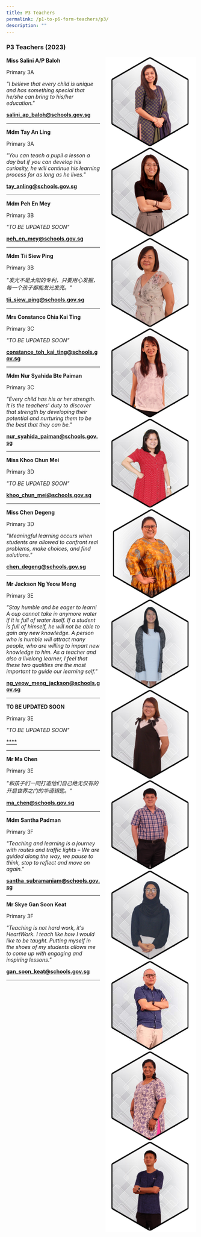 ```yaml
---
title: P3 Teachers
permalink: /p1-to-p6-form-teachers/p3/
description: ""
---
```

### P3 Teachers (2023)

<img src="/images/Our Staff/02 Teacher/3A1.png" style="width:240px;height:240px;margin-left:15px;" align = "right"> **Miss Salini A/P Baloh**

Primary 3A

_"I believe that every child is unique and has something special that he/she can bring to his/her education."_

[**salini_ap_baloh@schools.gov.sg**](mailto:salini_ap_baloh@schools.gov.sg)

* * *

<img src="/images/Our Staff/02 Teacher/3A2.jpg" style="width:240px;height:240px;margin-left:15px;" align = "right"> **Mdm Tay An Ling** 

Primary 3A

_"You can teach a pupil a lesson a day but if you can develop his curiosity, he will continue his learning process for as long as he lives."_

[**tay_anling@schools.gov.sg**](mailto:tay_anling@schools.gov.sg)



* * *

<img src="/images/Our Staff/02 Teacher/3B1.png" style="width:240px;height:240px;margin-left:15px;" align = "right"> **Mdm Peh En Mey**

Primary 3B

_"TO BE UPDATED SOON"_

[**peh_en_mey@schools.gov.sg**](mailto:peh_en_mey@schools.gov.sg)

* * *

<img src="/images/Our Staff/02 Teacher/3B2.png" style="width:240px;height:240px;margin-left:15px;" align = "right"> **Mdm Tii Siew Ping**

Primary 3B

_"发光不是太阳的专利，只要用心发掘，每一个孩子都能发光发亮。"_

[**tii_siew_ping@schools.gov.sg**](mailto:tii_siew_ping@schools.gov.sg)

* * *

<img src="/images/Our Staff/02 Teacher/3C1.png" style="width:240px;height:240px;margin-left:15px;" align = "right"> **Mrs Constance Chia Kai Ting**

Primary 3C

_"TO BE UPDATED SOON"_


[**constance_toh_kai_ting@schools.gov.sg**](mailto:constance_toh_kai_ting@schools.gov.sg)

* * *

<img src="/images/Our Staff/02 Teacher/3C2.png" style="width:240px;height:240px;margin-left:15px;" align = "right"> **Mdm Nur Syahida Bte Paiman**

Primary 3C

_"Every child has his or her strength. It is the teachers' duty to discover that strength by developing their potential and nurturing them to be the best that they can be."_

[**nur_syahida_paiman@schools.gov.sg**](mailto:nur_syahida_paiman@schools.gov.sg)

* * *

<img src="/images/Our Staff/02 Teacher/3D1.png" style="width:240px;height:240px;margin-left:15px;" align = "right"> **Miss Khoo Chun Mei**

Primary 3D

_"TO BE UPDATED SOON"_ 

[**khoo_chun_mei@schools.gov.sg**](mailto:khoo_chun_mei@schools.gov.sg)

* * *

<img src="/images/Our Staff/02 Teacher/3D2.png" style="width:240px;height:240px;margin-left:15px;" align = "right"> **Miss Chen Degeng**

Primary 3D

_"Meaningful learning occurs when students are allowed to confront real problems, make choices, and find solutions."_

[**chen_degeng@schools.gov.sg**](mailto:chen_degeng@schools.gov.sg)

* * *

<img src="/images/Our Staff/02 Teacher/3E1.png" style="width:240px;height:240px;margin-left:15px;" align = "right"> **Mr Jackson Ng Yeow Meng**

Primary 3E

_"Stay humble and be eager to learn! A cup cannot take in anymore water if it is full of water itself. If a student is full of himself, he will not be able to gain any new knowledge. A person who is humble will attract many people, who are willing to impart new knowledge to him. As a teacher and also a livelong learner, I feel that these two qualities are the most important to guide our learning self."_

[**ng_yeow_meng_jackson@schools.gov.sg**](mailto:ng_yeow_meng_jackson@schools.gov.sg)

* * *

<img src="/images/Our Staff/02 Teacher/3E2.png" style="width:240px;height:240px;margin-left:15px;" align = "right"> **TO BE UPDATED SOON**


Primary 3E

_"TO BE UPDATED SOON"_

[****](mailto:)

* * *

<img src="/images/Our Staff/02 Teacher/3E3.jpg" style="width:240px;height:240px;margin-left:15px;" align = "right"> **Mr Ma Chen**

Primary 3E

_"和孩子们一同打造他们自己绝无仅有的开启世界之门的华语钥匙。"_

[**ma_chen@schools.gov.sg**](mailto:ma_chen@schools.gov.sg)

* * *

<img src="/images/Our Staff/02 Teacher/3F1.png" style="width:240px;height:240px;margin-left:15px;" align = "right"> **Mdm Santha Padman**

Primary 3F

_"Teaching and learning is a journey with routes and traffic lights – We are guided along the way, we pause to think, stop to reflect and move on again."_

[**santha_subramaniam@schools.gov.sg**](mailto:santha_subramaniam@schools.gov.sg)

* * *

<img src="/images/Our Staff/02 Teacher/3F2.png" style="width:240px;height:240px;margin-left:15px;" align = "right"> **Mr Skye Gan Soon Keat**

Primary 3F

_"Teaching is not hard work, it's HeartWork. I teach like how I would like to be taught. Putting myself in the shoes of my students allows me to come up with engaging and inspiring lessons."_

[**gan_soon_keat@schools.gov.sg**](mailto:gan_soon_keat@schools.gov.sg)

* * *